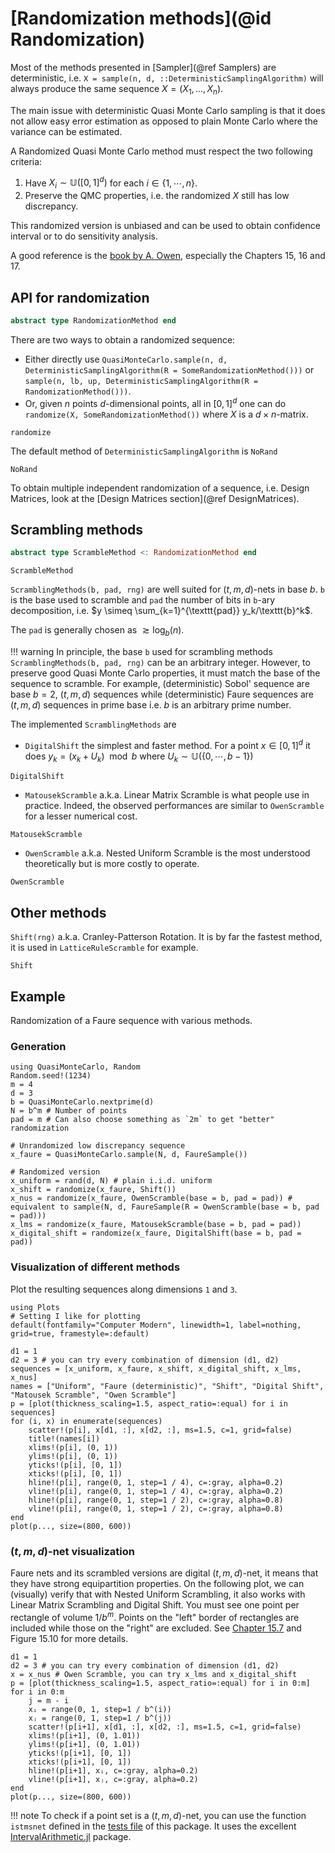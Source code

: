
# [Randomization methods](@id Randomization)

Most of the methods presented in [Sampler](@ref Samplers) are deterministic, i.e. `X = sample(n, d, ::DeterministicSamplingAlgorithm)` will always produce the same sequence $X = (X_1, \dots, X_n)$.

The main issue with deterministic Quasi Monte Carlo sampling is that it does not allow easy error estimation as opposed to plain Monte Carlo where the variance can be estimated.

A Randomized Quasi Monte Carlo method must respect the two following criteria:

1. Have $X_i\sim \mathbb{U}([0,1]^d)$ for each $i\in \{1,\cdots, n\}$.
2. Preserve the QMC properties, i.e. the randomized $X$ still has low discrepancy.

This randomized version is unbiased and can be used to obtain confidence interval or to do sensitivity analysis.

A good reference is the [book by A. Owen](https://artowen.su.domains/mc/qmcstuff.pdf), especially the Chapters 15, 16 and 17.

## API for randomization

```julia
abstract type RandomizationMethod end
```

There are two ways to obtain a randomized sequence:

- Either directly use `QuasiMonteCarlo.sample(n, d, DeterministicSamplingAlgorithm(R = SomeRandomizationMethod()))` or `sample(n, lb, up, DeterministicSamplingAlgorithm(R = RandomizationMethod()))`.
- Or, given $n$ points $d$-dimensional points, all in $[0,1]^d$ one can do `randomize(X, SomeRandomizationMethod())` where $X$ is a $d\times n$-matrix.

```@docs
randomize
```

The default method of `DeterministicSamplingAlgorithm` is `NoRand`

```@docs
NoRand
```

To obtain multiple independent randomization of a sequence, i.e. Design Matrices, look at the [Design Matrices section](@ref DesignMatrices).

## Scrambling methods

```julia
abstract type ScrambleMethod <: RandomizationMethod end
```

```@docs
ScrambleMethod
```

`ScramblingMethods(b, pad, rng)` are well suited for $(t,m,d)$-nets in base $b$. `b` is the base used to scramble and `pad` the number of bits in `b`-ary decomposition, i.e. $y \simeq \sum_{k=1}^{\texttt{pad}} y_k/\texttt{b}^k$.

The `pad` is generally chosen as $\gtrsim \log_b(n)$.

!!! warning
    In principle, the base `b` used for scrambling methods `ScramblingMethods(b, pad, rng)` can be an arbitrary integer.
    However, to preserve good Quasi Monte Carlo properties, it must match the base of the sequence to scramble.
    For example, (deterministic) Sobol' sequence are base $b=2$, $(t,m,d)$ sequences while (deterministic) Faure sequences are $(t,m,d)$ sequences in prime base i.e. $b$ is an arbitrary prime number.

The implemented `ScramblingMethods` are

- `DigitalShift` the simplest and faster method. For a point $x\in [0,1]^d$ it does $y_k = (x_k + U_k) \mod b$ where $U_k \sim \mathbb{U}(\{0, \cdots, b-1\})$

```@docs
DigitalShift
```

- `MatousekScramble` a.k.a. Linear Matrix Scramble is what people use in practice. Indeed, the observed performances are similar to `OwenScramble` for a lesser numerical cost.

```@docs
MatousekScramble
```

- `OwenScramble` a.k.a. Nested Uniform Scramble is the most understood theoretically but is more costly to operate.

```@docs
OwenScramble
```

## Other methods

`Shift(rng)` a.k.a. Cranley-Patterson Rotation. It is by far the fastest method, it is used in `LatticeRuleScramble` for example.

```@docs
Shift
```

## Example

Randomization of a Faure sequence with various methods.

### Generation

```@example 1
using QuasiMonteCarlo, Random
Random.seed!(1234)
m = 4
d = 3
b = QuasiMonteCarlo.nextprime(d)
N = b^m # Number of points
pad = m # Can also choose something as `2m` to get "better" randomization

# Unrandomized low discrepancy sequence
x_faure = QuasiMonteCarlo.sample(N, d, FaureSample())

# Randomized version
x_uniform = rand(d, N) # plain i.i.d. uniform
x_shift = randomize(x_faure, Shift())
x_nus = randomize(x_faure, OwenScramble(base = b, pad = pad)) # equivalent to sample(N, d, FaureSample(R = OwenScramble(base = b, pad = pad)))
x_lms = randomize(x_faure, MatousekScramble(base = b, pad = pad))
x_digital_shift = randomize(x_faure, DigitalShift(base = b, pad = pad))
```

### Visualization of different methods

Plot the resulting sequences along dimensions `1` and `3`.

```@example 1
using Plots
# Setting I like for plotting
default(fontfamily="Computer Modern", linewidth=1, label=nothing, grid=true, framestyle=:default)

d1 = 1
d2 = 3 # you can try every combination of dimension (d1, d2)
sequences = [x_uniform, x_faure, x_shift, x_digital_shift, x_lms, x_nus]
names = ["Uniform", "Faure (deterministic)", "Shift", "Digital Shift", "Matousek Scramble", "Owen Scramble"]
p = [plot(thickness_scaling=1.5, aspect_ratio=:equal) for i in sequences]
for (i, x) in enumerate(sequences)
    scatter!(p[i], x[d1, :], x[d2, :], ms=1.5, c=1, grid=false)
    title!(names[i])
    xlims!(p[i], (0, 1))
    ylims!(p[i], (0, 1))
    yticks!(p[i], [0, 1])
    xticks!(p[i], [0, 1])
    hline!(p[i], range(0, 1, step=1 / 4), c=:gray, alpha=0.2)
    vline!(p[i], range(0, 1, step=1 / 4), c=:gray, alpha=0.2)
    hline!(p[i], range(0, 1, step=1 / 2), c=:gray, alpha=0.8)
    vline!(p[i], range(0, 1, step=1 / 2), c=:gray, alpha=0.8)
end
plot(p..., size=(800, 600))
```

### $(t,m,d)$-net visualization

Faure nets and its scrambled versions are digital $(t,m,d)$-net, it means that they have strong equipartition properties.
On the following plot, we can (visually) verify that with Nested Uniform Scrambling, it also works with Linear Matrix Scrambling and Digital Shift.
You must see one point per rectangle of volume $1/b^m$. Points on the "left" border of rectangles are included while those on the "right" are excluded. See [Chapter 15.7](https://artowen.su.domains/mc/qmcstuff.pdf) and Figure 15.10 for more details.

```@example 1
d1 = 1 
d2 = 3 # you can try every combination of dimension (d1, d2)
x = x_nus # Owen Scramble, you can try x_lms and x_digital_shift
p = [plot(thickness_scaling=1.5, aspect_ratio=:equal) for i in 0:m]
for i in 0:m
    j = m - i
    xᵢ = range(0, 1, step=1 / b^(i))
    xⱼ = range(0, 1, step=1 / b^(j))
    scatter!(p[i+1], x[d1, :], x[d2, :], ms=1.5, c=1, grid=false)
    xlims!(p[i+1], (0, 1.01))
    ylims!(p[i+1], (0, 1.01))
    yticks!(p[i+1], [0, 1])
    xticks!(p[i+1], [0, 1])
    hline!(p[i+1], xᵢ, c=:gray, alpha=0.2)
    vline!(p[i+1], xⱼ, c=:gray, alpha=0.2)
end
plot(p..., size=(800, 600))
```

!!! note
    To check if a point set is a $(t,m,d)$-net, you can use the function `istmsnet` defined in the [tests file](https://github.com/SciML/QuasiMonteCarlo.jl/blob/2dce9905e564a85e1280115cc8af071674fc7d80/test/runtests.jl#L34) of this package.
    It uses the excellent [IntervalArithmetic.jl](https://github.com/JuliaIntervals/IntervalArithmetic.jl) package.
